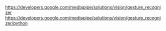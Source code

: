 https://developers.google.com/mediapipe/solutions/vision/gesture_recognizer
https://developers.google.com/mediapipe/solutions/vision/gesture_recognizer/python
